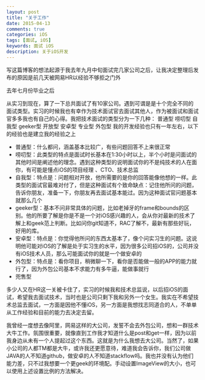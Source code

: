 ```yaml
---
layout: post
title: "关于工作"
date: 2015-04-13
comments: true
categories: iOS
tags: [面试, iOS]
keywords: 面试 iOS
description: 关于iOS开发
---
```


写这篇博客的想法起源于我去年九月中旬面试完几家公司之后，让我决定整理后发布的原因是前几天被网易HR以经验不够拒之门外


去年七月份毕业之后


从实习到现在，算了一下总共面试了有10家公司。遇到可谓是是十个完全不同的面试类型。实习的时候我也有幸作为技术面试官去面试其他人，作为被面试和面试官多多我也有自己的心得。我把技术面试的类型分为一下几种：
普通型
唠叨型
自我型
geeker型
开放型
安卓型
专业型
外包型
我的开发经验也只有一年左右，以下的经验也是建立我的经验之上

* 普通型：什么都问，涵盖基本比较广，有些问题回答不上来很正常
* 唠叨型：此类型的特点是面试时长基本在1:30小时以上，半个小时是问面试的其他时间是阐述他的理念。遇到这种类型的说明面试你的不是纯技术的人在面你，有可能是懂点iOS的项目经理 、CTO、技术总监
* 自我型：特点是：问题相对开放，他所需要的是你的回答能像他想的一样。此类型的面试官最难对付了，但是这种面试有个致命缺点：记住他所问的问题，告诉你朋友，准备一下，你朋友再去面试基本能过。因为这种面试官问题基本就那么几个
* geeker型：基本不问非常具体的问题，比如老掉牙的frame和bounds的区别。他的所要了解是你是不是一个对iOS感兴趣的人，会从你对最新的技术了解上和geek范上判断。比如问你git知道不，RAC了解不，最新有那些好玩，好用的库。
* 安卓型：特点是：你觉得他所问的东西太基本了，像个问实习生的问题。这说明他可能对iOS的了解是处于实习生的水平，因为很多公司招iOS的，公司并没有iOS技术人员，那么可能面试你的就是一个做安卓的
* 外包型：特点是：看你项目，稍微聊一下，看你是否能做一般的APP的能力就行了，因为外包公司基本不求能力有多牛逼，能做事就行
* 兜售型

多少人又在HR这一关被卡住了，实习的时候我和技术总监说，以后招iOS的面试，希望我去面试技术，当时也是公司只剩下我和另外一个女生。我实在不希望技术总监去面试，一方面是因他不懂iOS，另一方面是我想找志同道合的人，不单单从工作经验和目前的能力去决定去留。

我曾经一度想去像阿里，网易这样的大公司，发誓不会去外包公司，想和一群技术大牛工作。氛围很重要，就像直到工作我才知道什么是post和get一样，因为以前我身边从未有一个人提起过这个东西。这就是为什么我想去大公司。当然了，如果小公司的人都TM都是大牛，或许我还更愿意待，难道我会告诉你，我们公司做JAVA的人不知道github，做安卓的人不知道stackflow吗。我也并没有认为他们能力差，只不过我想要一个更geek的环境配。手动设置ImageView的大小，也可以使用上述设置比例的方法解决。 
